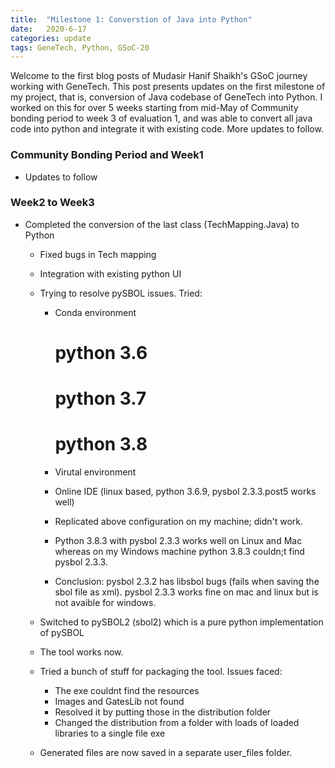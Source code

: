```yaml
---
title:  "Milestone 1: Converstion of Java into Python"
date:   2020-6-17
categories: update
tags: GeneTech, Python, GSoC-20
---
```


Welcome to the first blog posts of Mudasir Hanif Shaikh's GSoC journey working with GeneTech. This post presents updates on the first milestone of my project, that is, conversion of Java codebase of GeneTech into Python. I worked on this for over 5 weeks starting from mid-May of Community bonding period to week 3 of evaluation 1, and was able to convert all java code into python and integrate it with existing code. More updates to follow.

### Community Bonding Period and Week1
- Updates to follow
### Week2 to Week3
- Completed the conversion of the last class (TechMapping.Java) to Python
	
	- Fixed bugs in Tech mapping
	
	- Integration with existing python UI
	
	- Trying to resolve pySBOL issues. Tried:
		- Conda environment 
			# python 3.6 
			# python 3.7
			# python 3.8
		
		- Virutal environment
		
		- Online IDE (linux based, python 3.6.9, pysbol 2.3.3.post5 works well)
		
		- Replicated above configuration on my machine; didn't work. 
		
		- Python 3.8.3 with pysbol 2.3.3 works well on Linux and Mac whereas on my Windows machine python 3.8.3 couldn;t find pysbol 2.3.3.
		
		- Conclusion: pysbol 2.3.2 has libsbol bugs (fails when saving the sbol file as xml). pysbol 2.3.3 works fine on mac and linux but is not avaible for windows.
	
	- Switched to pySBOL2 (sbol2) which is a pure python implementation of pySBOL
	
	- The tool works now. 
	
	- Tried a bunch of stuff for packaging the tool. Issues faced:
		- The exe couldnt find the resources
		- Images and GatesLib not found
		- Resolved it by putting those in the distribution folder
		- Changed the distribution from a folder with loads of loaded libraries to a single file exe
	
	- Generated files are now saved in a separate user_files folder.
